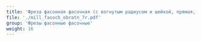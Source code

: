 ```yaml
---
title: 'Фреза фасонная фасочная (с вогнутым радиусом и шейкой, прямая, двухсторонняя и обратная)'
file: './mill_fasoch_obratn_7r.pdf'
group: 'Фрезы фасонные фасочные'
weight: 16
---
```

